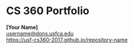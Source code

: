 # CS 360 Portfolio

**[Your Name]**<br/>
<username@dons.usfca.edu><br/>
<https://usf-cs360-2017.github.io/repository-name>
